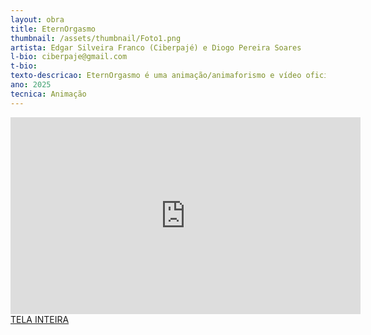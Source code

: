 ```yaml
---
layout: obra
title: EternOrgasmo
thumbnail: /assets/thumbnail/Foto1.png
artista: Edgar Silveira Franco (Ciberpajé) e Diogo Pereira Soares 
l-bio: ciberpaje@gmail.com
t-bio: 
texto-descricao: EternOrgasmo é uma animação/animaforismo e vídeo oficial do projeto musical POSTHUMAN WORM, capitaneado pelo Ciberpajé. A animação é um conto-aforismo-sonoro-experimental que fala de um futuro hipertecnológico na "Aurora Pós-Humana" no qual nanorobôs indutores de orgasmo tornam-se baratos e acessíveis e milhões de seres vão usufruir de suas habilidades entrando em um estado de transe orgástico por horas ininterruptas e chegando à transcendência do ego e à reconexão com a natureza e o Cosmos. A obra foi realizada no contexto das investigações sobre arte e redes neurais do Grupo de Pesquisa CRIA_CIBER (CNPq - PPGACV - FAV/UFG).
ano: 2025
tecnica: Animação
---
```


<iframe width="560" height="315" src="https://www.youtube.com/embed/F_KK1yX5THc?si=Oue2NC-2l3VSu0J6" title="YouTube video player" frameborder="0" allow="accelerometer; autoplay; clipboard-write; encrypted-media; gyroscope; picture-in-picture; web-share" referrerpolicy="strict-origin-when-cross-origin" allowfullscreen></iframe>

<br>
<a href="https://www.youtube.com/watch?v=F_KK1yX5THc" target="_blank">TELA INTEIRA</a>
